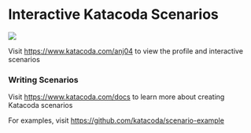 # Interactive Katacoda Scenarios

[![](http://shields.katacoda.com/katacoda/anj04/count.svg)](https://www.katacoda.com/anj04 "Get your profile on Katacoda.com")

Visit https://www.katacoda.com/anj04 to view the profile and interactive scenarios

### Writing Scenarios
Visit https://www.katacoda.com/docs to learn more about creating Katacoda scenarios

For examples, visit https://github.com/katacoda/scenario-example

